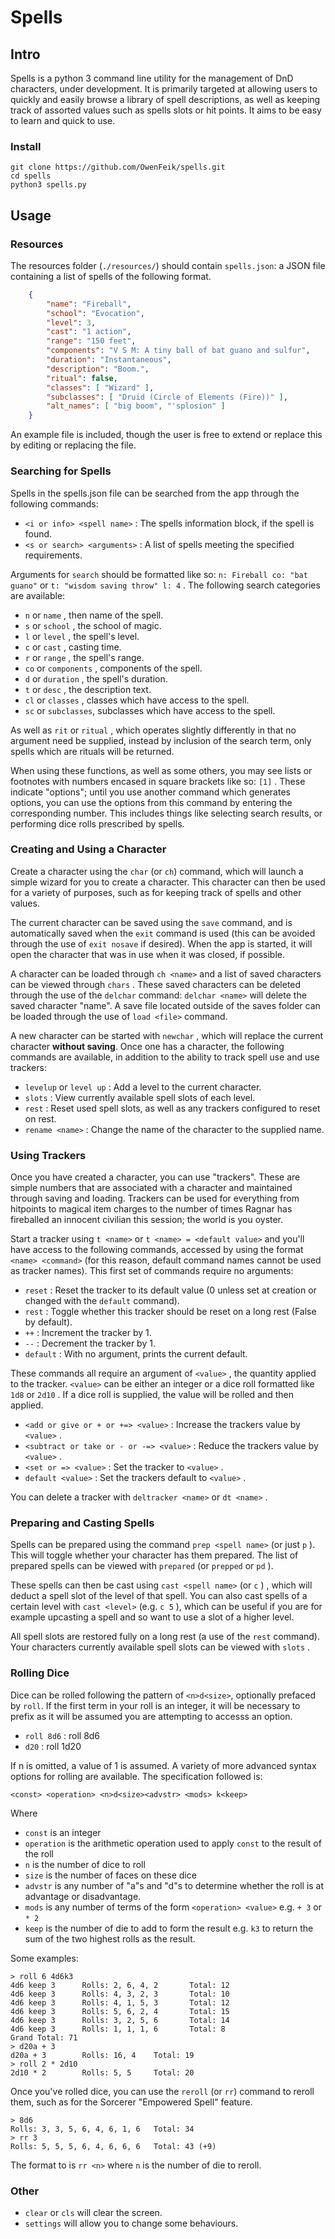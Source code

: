 # Spells

## Intro

Spells is a python 3 command line utility for the management of DnD characters,
under development. It is primarily targeted at allowing users to quickly and
easily browse a library of spell descriptions, as well as keeping track of
assorted values such as spells slots or hit points. It aims to be easy to learn
and quick to use.

### Install

```
git clone https://github.com/OwenFeik/spells.git
cd spells
python3 spells.py
```

## Usage

### Resources

The resources folder (```./resources/```) should contain ```spells.json```: a
JSON file containing a list of spells of the following format.

```json 
    {
        "name": "Fireball",
        "school": "Evocation",
        "level": 3,
        "cast": "1 action",
        "range": "150 feet",
        "components": "V S M: A tiny ball of bat guano and sulfur",
        "duration": "Instantaneous",
        "description": "Boom.",
        "ritual": false,
        "classes": [ "Wizard" ],
        "subclasses": [ "Druid (Circle of Elements (Fire))" ],
        "alt_names": [ "big boom", "'splosion" ]
    }
```

An example file is included, though the user is free to extend or replace this
by editing or replacing the file.

### Searching for Spells

Spells in the spells.json file can be searched from the app through the
following commands:

* ```<i or info> <spell name>``` : The spells information block, if the spell is
found.
* ```<s or search> <arguments>``` : A list of spells meeting the specified
requirements.

Arguments for ```search``` should be formatted like so:
```n: Fireball co: "bat guano"``` or ```t: "wisdom saving throw" l: 4``` . The
following search categories are available:
* ```n``` or ```name``` , then name of the spell.
* ```s``` or ```school``` , the school of magic.
* ```l``` or ```level``` , the spell's level.
* ```c``` or ```cast``` , casting time.
* ```r``` or ```range``` , the spell's range.
* ```co``` or ```components``` , components of the spell.
* ```d``` or ```duration``` , the spell's duration.
* ```t``` or ```desc``` , the description text.
* ```cl``` or ```classes``` , classes which have access to the spell.
* ```sc``` or ```subclasses```, subclasses which have access to the spell.

As well as ```rit``` or ```ritual``` , which operates slightly differently in
that no argument need be supplied, instead by inclusion of the search term, only
spells which are rituals will be returned.

When using these functions, as well as some others, you may see lists or
footnotes with numbers encased in square brackets like so: ```[1]``` . These
indicate "options"; until you use another command which generates options, you
can use the options from this command by entering the corresponding number. This
includes things like selecting search results, or performing dice rolls
prescribed by spells.

### Creating and Using a Character

Create a character using the ```char``` (or ```ch```) command, which will launch
a simple wizard for you to create a character. This character can then be used
for a variety of purposes, such as for keeping track of spells and other values.

The current character can be saved using the ```save``` command, and is
automatically saved when the ```exit``` command is used (this can be avoided
through the use of ```exit nosave``` if desired). When the app is started, it
will open the character that was in use when it was closed, if possible.

A character can be loaded through ```ch <name>``` and a list of saved characters
can be viewed through ```chars``` . These saved characters can be deleted
through the use of the ```delchar``` command: ```delchar <name>``` will delete
the saved character "name". A save file located outside of the saves folder can
be loaded through the use of ```load <file>``` command.

A new character can be started with ```newchar``` , which will replace the
current character <b>without saving</b>.
Once one has a character, the following commands are available, in addition to
the ability to track spell use and use trackers:

* ```levelup``` or ```level up``` : Add a level to the current character.
* ```slots``` : View currently available spell slots of each level.
* ```rest``` : Reset used spell slots, as well as any trackers configured to
reset on rest.
* ```rename <name>``` : Change the name of the character to the supplied name.

### Using Trackers

Once you have created a character, you can use "trackers". These are simple
numbers that are associated with a character and maintained through saving and
loading. Trackers can be used for everything from hitpoints to magical item
charges to the number of times Ragnar has fireballed an innocent civilian this
session; the world is you oyster.

Start a tracker using ```t <name>``` or ```t <name> = <default value>``` and
you'll have access to the following commands, accessed by using the format
```<name> <command>``` (for this reason, default command names cannot be used
as tracker names). This first set of commands require no arguments:

* ```reset``` : Reset the tracker to its default value (0 unless set at creation
or changed with the ```default``` command).
* ```rest``` : Toggle whether this tracker should be reset on a long rest (False
by default).
* ```++``` : Increment the tracker by 1.
* ```--``` : Decrement the tracker by 1.
* ```default``` : With no argument, prints the current default.

These commands all require an argument of ```<value>``` , the quantity applied
to the tracker. ```<value>``` can be either an integer or a dice roll formatted
like ```1d8``` or ```2d10``` . If a dice roll is supplied, the value will be
rolled and then applied.

* ```<add or give or + or +=> <value>``` : Increase the trackers value by
```<value>``` .
* ```<subtract or take or - or -=> <value>``` : Reduce the trackers value by
```<value>``` .
* ```<set or => <value>``` : Set the tracker to ```<value>``` .
* ```default <value>``` : Set the trackers default to ```<value>``` .

You can delete a tracker with ```deltracker <name>``` or ```dt <name>``` .

### Preparing and Casting Spells

Spells can be prepared using the command ```prep <spell name>``` (or just
```p``` ). This will toggle whether your character has them prepared. The list
of prepared spells can be viewed with ```prepared``` (or ```prepped``` or
```pd``` ).

These spells can then be cast using ```cast <spell name>``` (or ```c``` ) ,
which will deduct a spell slot of the level of that spell. You can also cast
spells of a certain level with ```cast <level>``` (e.g. ```c 5``` ), which can
be useful if you are for example upcasting a spell and so want to use a slot of
a higher level.

All spell slots are restored fully on a long rest (a use of the ```rest```
command). Your characters currently available spell slots can be viewed with
```slots``` .

### Rolling Dice

Dice can be rolled following the pattern of ```<n>d<size>```, optionally
prefaced by ```roll```. If the first term in your roll is an integer, it will be
necessary to prefix as it will be assumed you are attempting to accesss an
option.
* ```roll 8d6``` : roll 8d6
* ```d20``` : roll 1d20

If n is omitted, a value of 1 is assumed. A variety of more advanced syntax
options for rolling are available. The specification followed is:
```
<const> <operation> <n>d<size><advstr> <mods> k<keep>
```
Where

* ```const``` is an integer
* ```operation``` is the arithmetic operation used to apply ```const``` to the
result of the roll
* ```n``` is the number of dice to roll
* ```size``` is the number of faces on these dice
* ```advstr``` is any number of "a"s and "d"s to determine whether the roll is
at advantage or disadvantage.
* ```mods``` is any number of terms of the form ```<operation> <value>``` e.g.
```+ 3``` or ```* 2```
* ```keep``` is the number of die to add to form the result e.g. ```k3``` to
return the sum of the two highest rolls as the result.

Some examples:

```
> roll 6 4d6k3
4d6 keep 3      Rolls: 2, 6, 4, 2       Total: 12
4d6 keep 3      Rolls: 4, 3, 2, 3       Total: 10
4d6 keep 3      Rolls: 4, 1, 5, 3       Total: 12
4d6 keep 3      Rolls: 5, 6, 2, 4       Total: 15
4d6 keep 3      Rolls: 3, 2, 5, 6       Total: 14
4d6 keep 3      Rolls: 1, 1, 1, 6       Total: 8
Grand Total: 71
> d20a + 3
d20a + 3        Rolls: 16, 4    Total: 19
> roll 2 * 2d10
2d10 * 2        Rolls: 5, 5     Total: 20
```

Once you've rolled dice, you can use the ```reroll``` (or ```rr```) command to
reroll them, such as for the Sorcerer "Empowered Spell" feature.

```
> 8d6
Rolls: 3, 3, 5, 6, 4, 6, 1, 6   Total: 34
> rr 3
Rolls: 5, 5, 5, 6, 4, 6, 6, 6   Total: 43 (+9)
```

The format to is ```rr <n>``` where ```n``` is the number of die to reroll.

### Other

* ```clear``` or ```cls``` will clear the screen.
* ```settings``` will allow you to change some behaviours.
